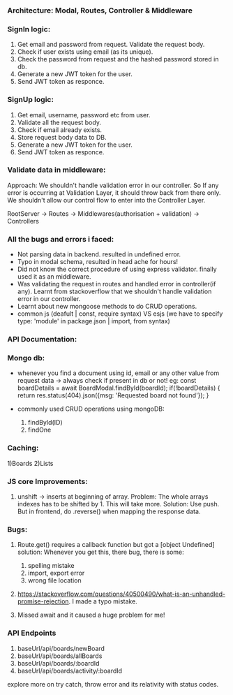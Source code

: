 ### Architecture: Modal, Routes, Controller & Middleware

### SignIn logic:
1) Get email and password from request. Validate the request body.
2) Check if user exists using email (as its unique).
3) Check the password from request and the hashed password stored in db.
4) Generate a new JWT token for the user.
5) Send JWT token as responce.

### SignUp logic: 
1) Get email, username, password etc from user.
2) Validate all the request body.
3) Check if email already exists.
4) Store request body data to DB.
5) Generate a new JWT token for the user.
6) Send JWT token as responce.

### Validate data in middleware:
Approach: We shouldn't handle validation error in our controller. So If any error is occurring at Validation Layer, it should throw back from there only. We shouldn't allow our control flow to enter into the Controller Layer.

RootServer -> Routes -> Middlewares(authorisation + validation) -> Controllers

### All the bugs and errors i faced: 
- Not parsing data in backend. resulted in undefined error.
- Typo in modal schema, resulted in head ache for hours!
- Did not know the correct procedure of using express validator. finally used it as an middleware.
- Was validating the request in routes and handled error in controller(if any). Learnt from stackoverflow that we shouldn't handle validation error in our controller.
- Learnt about new mongoose methods to do CRUD operations.
- common js (deafult | const, require syntax) VS esjs (we have to specify type: 'module' in package.json | import, from syntax)

### API Documentation: 

### Mongo db: 
- whenever you find a document using id, email or any other value from request data -> always check if present in db or not!
    eg: 
        const boardDetails = await BoardModal.findById(boardId);
        if(!boardDetails) {
            return res.status(404).json({msg: 'Requested board not found'});
        }

- commonly used CRUD operations using mongoDB: 
    1) findById(ID)
    2) findOne

### Caching: 
1)Boards
2)Lists

### JS core Improvements:
1) unshift -> inserts at beginning of array. 
   Problem: The whole arrays indexes has to be shifted by 1. 
   This will take more.
   Solution: Use push. But in frontend, do .reverse() when mapping the response data.

### Bugs: 
1) Route.get() requires a callback function but got a [object Undefined]
   solution: Whenever you get this, there bug, there is some: 
   1) spelling mistake
   2) import, export error
   3) wrong file location

2) https://stackoverflow.com/questions/40500490/what-is-an-unhandled-promise-rejection. 
   I made a typo mistake.

3) Missed await and it caused a huge problem for me!

### API Endpoints
1) baseUrl/api/boards/newBoard
2) baseUrl/api/boards/allBoards
2) baseUrl/api/boards/:boardId
3) baseUrl/api/boards/activity/:boardId

explore more on try catch, throw error and its relativity with status codes.

